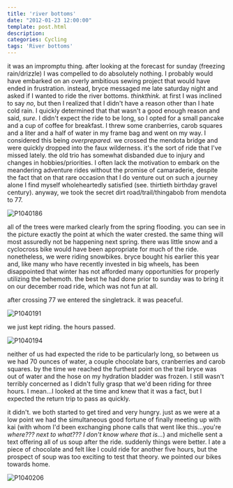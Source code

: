 ```yaml
---
title: 'river bottoms'
date: "2012-01-23 12:00:00"
template: post.html
description: 
categories: Cycling
tags: 'River bottoms'
---
```


it was an impromptu thing. after looking at the forecast for sunday (freezing rain/drizzle) I was compelled to do absolutely nothing. I probably would have embarked on an overly ambitious sewing project that would have ended in frustration. instead, bryce messaged me late saturday night and asked if I wanted to ride the river bottoms. *thinkthink.* at first I was inclined to say *no*, but then I realized that I didn't have a reason other than I hate cold rain. I quickly determined that that wasn't a good enough reason and said, *sure*. I didn't expect the ride to be long, so I opted for a small pancake and a cup of coffee for breakfast. I threw some cranberries, carob squares and a liter and a half of water in my frame bag and went on my way. I considered this being *overprepared*. we crossed the mendota bridge and were quickly dropped into the faux wilderness. it's the sort of ride that I've missed lately. the old trio has somewhat disbanded due to injury and changes in hobbies/priorities. I often lack the motivation to embark on the meandering adventure rides without the promise of camaraderie, despite the fact that on that rare occasion that I do venture out on such a journey alone I find myself wholeheartedly satisfied (see. thirtieth birthday gravel century). anyway, we took the secret dirt road/trail/thingabob from mendota to 77.  
  
![P1040186](http://f.slowtheory.com/6749004225_39cc7c308d.jpg "P1040186")  
  
all of the trees were marked clearly from the spring flooding. you can see in the picture exactly the point at which the water crested. the same thing will most assuredly not be happening next spring. there was little snow and a cyclocross bike would have been appropriate for much of the ride. nonetheless, we were riding snowbikes. bryce bought his earlier this year and, like many who have recently invested in big wheels, has been disappointed that winter has not afforded many opportunities for properly utilizing the behemoth. the best he had done prior to sunday was to bring it on our december road ride, which was not fun at all.  
  
after crossing 77 we entered the singletrack. it was peaceful.  
  
![P1040191](http://f.slowtheory.com/6749005013_2cd2698464.jpg "P1040191")  
  
we just kept riding. the hours passed.  
  
![P1040194](http://f.slowtheory.com/6749005967_26f4ff6a75.jpg "P1040194")  
  
neither of us had expected the ride to be particularly long, so between us we had 70 ounces of water, a couple chocolate bars, cranberries and carob squares. by the time we reached the furthest point on the trail bryce was out of water and the hose on my hydration bladder was frozen. I still wasn't terribly concerned as I didn't fully grasp that we'd been riding for three hours. I mean...I looked at the time and knew that it was a fact, but I expected the return trip to pass as quickly.  
  
it didn't. we both started to get tired and very hungry. just as we were at a low point we had the simultaneous good fortune of finally meeting up with kai (with whom I'd been exchanging phone calls that went like this...you're *where??? next to what??? I don't know where that is...*) and michelle sent a text offering all of us soup after the ride. suddenly things were better. I ate a piece of chocolate and felt like I could ride for another five hours, but the prospect of soup was too exciting to test that theory. we pointed our bikes towards home.  
  
![P1040206](http://f.slowtheory.com/6749010043_9202ed50a8.jpg "P1040206")  
  
 